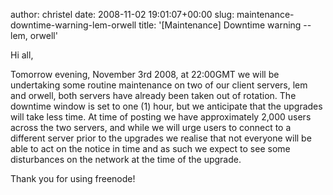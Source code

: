 author: christel
date: 2008-11-02 19:01:07+00:00
slug: maintenance-downtime-warning-lem-orwell
title: '[Maintenance] Downtime warning -- lem, orwell'

Hi all,

Tomorrow evening, November 3rd 2008, at 22:00GMT we will be undertaking some routine maintenance on two of our client servers, lem and orwell, both servers have already been taken out of rotation. The downtime window is set to one (1) hour, but we anticipate that the upgrades will take less time. At time of posting we have approximately 2,000 users across the two servers, and while we will urge users to connect to a different server prior to the upgrades we realise that not everyone will be able to act on the notice in time and as such we expect to see some disturbances on the network at the time of the upgrade.

Thank you for using freenode!
